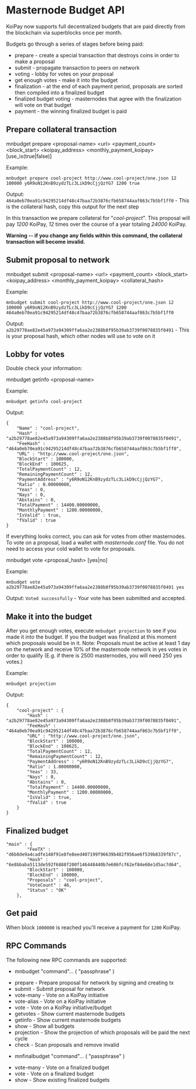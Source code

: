 Masternode Budget API
=======================

KoiPay now supports full decentralized budgets that are paid directly from the blockchain via superblocks once per month.

Budgets go through a series of stages before being paid:
* prepare - create a special transaction that destroys coins in order to make a proposal
* submit - propagate transaction to peers on network
* voting - lobby for votes on your proposal
* get enough votes - make it into the budget
* finalization - at the end of each payment period, proposals are sorted then compiled into a finalized budget
* finalized budget voting - masternodes that agree with the finalization will vote on that budget
* payment - the winning finalized budget is paid


Prepare collateral transaction
------------------------

mnbudget prepare \<proposal-name\> \<url\> \<payment_count\> \<block_start\> \<koipay_address\> \<monthly_payment_koipay\> [use_ix(true|false)]

Example:
```
mnbudget prepare cool-project http://www.cool-project/one.json 12 100000 y6R9oN12KnB9zydzTLc3LikD9cCjjQzYG7 1200 true
```

Output: `464a0eb70ea91c94295214df48c47baa72b3876cfb658744aaf863c7b5bf1ff0` - This is the collateral hash, copy this output for the next step

In this transaction we prepare collateral for "_cool-project_". This proposal will pay _1200_ KoiPay, _12_ times over the course of a year totaling _24000_ KoiPay.

**Warning -- if you change any fields within this command, the collateral transaction will become invalid.**

Submit proposal to network
------------------------

mnbudget submit \<proposal-name\> \<url\> \<payment_count\> \<block_start\> \<koipay_address\> \<monthly_payment_koipay\> \<collateral_hash\>

Example:
```
mnbudget submit cool-project http://www.cool-project/one.json 12 100000 y6R9oN12KnB9zydzTLc3LikD9cCjjQzYG7 1200 464a0eb70ea91c94295214df48c47baa72b3876cfb658744aaf863c7b5bf1ff0
```

Output: `a2b29778ae82e45a973a94309ffa6aa2e2388b8f95b39ab3739f0078835f0491` - This is your proposal hash, which other nodes will use to vote on it

Lobby for votes
------------------------

Double check your information:

mnbudget getinfo \<proposal-name\>

Example:
```
mnbudget getinfo cool-project
```
Output:
```
{
    "Name" : "cool-project",
    "Hash" : "a2b29778ae82e45a973a94309ffa6aa2e2388b8f95b39ab3739f0078835f0491",
    "FeeHash" : "464a0eb70ea91c94295214df48c47baa72b3876cfb658744aaf863c7b5bf1ff0",
    "URL" : "http://www.cool-project/one.json",
    "BlockStart" : 100000,
    "BlockEnd" : 100625,
    "TotalPaymentCount" : 12,
    "RemainingPaymentCount" : 12,
    "PaymentAddress" : "y6R9oN12KnB9zydzTLc3LikD9cCjjQzYG7",
    "Ratio" : 0.00000000,
    "Yeas" : 0,
    "Nays" : 0,
    "Abstains" : 0,
    "TotalPayment" : 14400.00000000,
    "MonthlyPayment" : 1200.00000000,
    "IsValid" : true,
    "fValid" : true
}
```

If everything looks correct, you can ask for votes from other masternodes. To vote on a proposal, load a wallet with _masternode.conf_ file. You do not need to access your cold wallet to vote for proposals.

mnbudget vote \<proposal_hash\> [yes|no]

Example:
```
mnbudget vote a2b29778ae82e45a973a94309ffa6aa2e2388b8f95b39ab3739f0078835f0491 yes
```

Output: `Voted successfully` - Your vote has been submitted and accepted.

Make it into the budget
------------------------

After you get enough votes, execute `mnbudget projection` to see if you made it into the budget. If you the budget was finalized at this moment which proposals would be in it. Note: Proposals must be active at least 1 day on the network and receive 10% of the masternode network in yes votes in order to qualify (E.g. if there is 2500 masternodes, you will need 250 yes votes.)

Example:
```
mnbudget projection
```

Output:
```
{
    "cool-project" : {
	    "Hash" : "a2b29778ae82e45a973a94309ffa6aa2e2388b8f95b39ab3739f0078835f0491",
	    "FeeHash" : "464a0eb70ea91c94295214df48c47baa72b3876cfb658744aaf863c7b5bf1ff0",
	    "URL" : "http://www.cool-project/one.json",
	    "BlockStart" : 100000,
	    "BlockEnd" : 100625,
	    "TotalPaymentCount" : 12,
	    "RemainingPaymentCount" : 12,
	    "PaymentAddress" : "y6R9oN12KnB9zydzTLc3LikD9cCjjQzYG7",
	    "Ratio" : 1.00000000,
	    "Yeas" : 33,
	    "Nays" : 0,
	    "Abstains" : 0,
	    "TotalPayment" : 14400.00000000,
	    "MonthlyPayment" : 1200.00000000,
	    "IsValid" : true,
	    "fValid" : true
	}
}
```

Finalized budget
------------------------

```
"main" : {
        "FeeTX" : "d6b8de9a4cadfe148f91e8fe8eed407199f96639b482f956ae6f539b8339f87c",
        "Hash" : "6e8bbaba5113de592f6888f200f146448440b7e606fcf62ef84e60e1d5ac7d64",
        "BlockStart" : 100000,
        "BlockEnd" : 100000,
        "Proposals" : "cool-project",
        "VoteCount" : 46,
        "Status" : "OK"
    },
```

Get paid
------------------------

When block `1000000` is reached you'll receive a payment for `1200` KoiPay.


RPC Commands
------------------------

The following new RPC commands are supported:
- mnbudget "command"... ( "passphrase" )
 * prepare            - Prepare proposal for network by signing and creating tx
 * submit             - Submit proposal for network
 * vote-many          - Vote on a KoiPay initiative
 * vote-alias         - Vote on a KoiPay initiative
 * vote               - Vote on a KoiPay initiative/budget
 * getvotes           - Show current masternode budgets
 * getinfo            - Show current masternode budgets
 * show               - Show all budgets
 * projection         - Show the projection of which proposals will be paid the next cycle
 * check              - Scan proposals and remove invalid

- mnfinalbudget "command"... ( "passphrase" )
 * vote-many   - Vote on a finalized budget
 * vote        - Vote on a finalized budget
 * show        - Show existing finalized budgets
